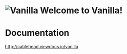 # ![Vanilla](http://dv10.foo.msgme.im:8000/Projects/vanilla/_static/vanilla-logo.png) Welcome to Vanilla!

# Documentation

http://cablehead.viewdocs.io/vanilla
